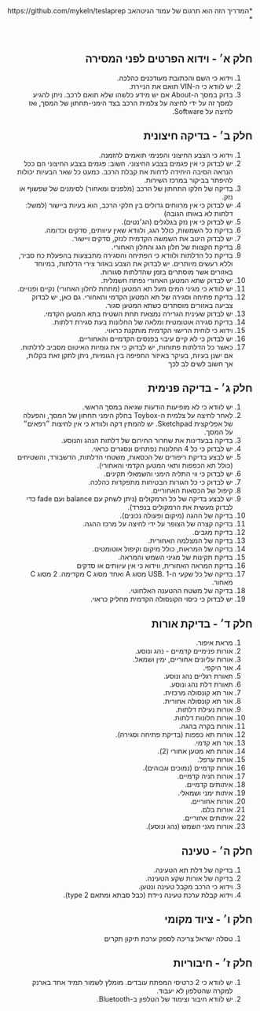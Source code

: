 <div dir="rtl">
*המדריך הזה הוא תרגום של עמוד הגיטהאב https://github.com/mykeln/teslaprep * 

&#x202b; 
## חלק א׳ - וידוא הפרטים לפני המסירה
1. וידוא כי השם והכתובת מעודכנים כהלכה.
2.  יש לוודא כי ה-VIN תואם את הניירת.
3.  בדוק במסך ה-About אם יש מידע כלשהו שלא תואם לרכב. ניתן להגיע למסך זה על ידי לחיצה על צלמית הרכב בצד הימני-תחתון של המסך, ואז לחיצה על Software. 

## חלק ב׳ - בדיקה חיצונית
1.  וידוא כי הצבע החיצוני והפנימי תואמים להזמנה.
2.  יש לבדוק כי אין פגמים בצבע החיצוני. חשוב: פגמים בצבע החיצוני הם ככל הנראה הסיבה היחידה לדחות את קבלת הרכב. כמעט כל שאר הבעיות יכולות להיפתר בביקור במרכז השירות. 
3.  בדיקה של חלקו התחתון של הרכב (מלפנים ומאחור) לסימנים של שפשוף או נזק.
4.  יש לבדוק כי אין מרווחים גדולים בין חלקי הרכב, הוא בעיות ביישור (למשל: דלתות לא באותו הגובה)
5.  יש לבדוק כי אין נזק בגלגלים (הג׳נטים).
6.  בדיקת כל השמשות, כולל הגג, ולוודא שאין עיוותים, סדקים וכדומה.
7.  יש לבדוק היטב את השמשה הקדמית לנזק, סדקים ויישור.
8.  בדיקת הקצוות של חלון הגג והחלון האחורי.
9.  בדיקת כל הדלתות ולוודא כי הפתיחה והסגירה מתבצעות בהפעלת כח סביר, וללא רעשים מיותרים. יש לבדוק את הצבע באזור צירי הדלתות, במיוחד באזורים אשר מוסתרים בזמן שהדלתות סגורות.
10.  יש לבדוק שתא המטען האחורי נפתח חשמלית.
11.  יש לוודא כי מגיני המים מעל תא המטען (מתחת לחלון האחורי) נקיים ופנויים.
12.  בדיקת פתיחה וסגירה של תא המטען הקדמי והאחורי. גם כאן, יש לבדוק צביעה באזורים מוסתרים כשתא המטען סגור.
13.  יש לבדוק שעינית הגרירה נמצאת תחת השטיח בתא המטען הקדמי.
14.  בדיקת סגירה אוטומטית ומלאה של החלונות בעת סגירת דלתות.
15.  וידוא כי לוחית הרישוי הקדמית מותקנת כראוי.
16.  יש לבדוק כי לא קיים עיבוי בפנסים הקדמיים והאחוריים.
17.  כאשר כל הדלתות פתוחות, יש לבדוק כי את גומיות האיטום מסביב לדלתות. אם ישנן בעיות, בעיקר באיזור החפיפה בין הגומיות, ניתן לתקן זאת בקלות, אך חשוב לשים לב לכך

## חלק ג׳ - בדיקה פנימית
1.  יש לוודא כי לא מופיעות הודעות שגיאה במסך הראשי.
2.  לאחר לחיצה על צלמית ה-Toybox בחלק הימני תחתון של המסך, והפעלה של אפליקצית Sketchpad.  יש להמתין דקה ולוודא כי אין לחיצות ״רפאים״ על המסך.
3.  בדיקה בבעדינות את שחרור החירום של דלתות הנהג והנוסע.
4.  יש לבדוק כי כל 4 החלונות נפתחים ונסגרים כראוי.
5.  יש לבצע בדיקת ריפודים של הכסאות, משטחי הדלתות, הדשבורד, והשטיחים (כולל תא הכפפות ותאי המטען הקדמי והאחורי).
6.  יש לבדוק כי ווי התליה הימני והשמאלי תקינים.
7.  יש לבדוק כי כל חגורות הבטיחות מתפקדות כהלכה.
8.  קיפול של הכסאות האחוריים.
9.  יש לבצע בדיקה של כל הרמקולים (ניתן לשחק עם balance ועם fade כדי לבדוק מעשית את הרמקולים בנפרד).
10.  בדיקה של ההגה (מיקום ופעולה נכונים).
11.  בדיקה קצרה של הצופר על ידי לחיצה על מרכז ההגה.
12.  בדיקת מגבים.
13.  בדיקה של המצלמה האחורית.
14.  בדיקה של המראות, כולל מיקום וקיפול אוטומטים.
15.  בדיקת תקינות של מגיני השמש והמראה.
16.  בדיקת המראה האחורית, ווידוא כי אין עיוותים או סדקים
17.  בדיקה של כל שקעי ה-USB. 1 מסוג A ואחד מסוג C מקדימה. 2 מסוג C מאחור.
18.  בדיקה של משטח ההטענה האלחוטי.
19.  יש לבדוק כי כיסוי הקונסולה הקדמית מחליק כראוי.

## חלק ד׳ - בדיקת אורות
1.  מראת איפור.
2.  אורות פנימיים קדמיים - נהג ונוסע.
3.  אורות עליונים אחוריים, ימין ושמאל.
4.  אור היקפי.
5.  תאורת רגליים נהג ונוסע.
6.  תאורת דלת נהג ונוסע.
7.  אור תא קונסולה מרכזית.
8.  אור תא קונסולה אחורית.
9.  אורות נעילת דלתות.
10.  אורות חלונות דלתות.
11.  אורות בקרה בהגה.
12.  אורות תא כפפות (בדיקת פתיחה וסגירה).
13.  אור תא קדמי.
14.  אורות תא מטען אחורי (2).
15.  אורות ערפל.
16.  אורות קדמיים (נמוכים וגבוהים).
17.  אורות חניה קדמיים.
18.  איתותים קדמיים.
19.  איתות ימני ושמאלי.
20.  אורות אחוריים.
21.  אורות בלם.
22.  איתותים אחוריים.
23.  אורות מגני השמש (נהג ונוסע).

## חלק ה׳ - טעינה
1.  בדיקה של דלת תא הטעינה.
2.  בדיקה של אורות שקע הטעינה.
3.  וידוא כי הרכב מקבל טעינה ונטען.
4.  וידוא קבלת ערכת טעינה ניידת (כבל סבתא ומתאם type 2).
    
## חלק ו׳ - ציוד מקומי
1.  טסלה ישראל צריכה לספק ערכת תיקון תקרים

## חלק ז׳ - חיבוריות
1.  יש לוודא כי 2 כרטיסי המפתח עובדים. מומלץ לשמור תמיד אחד בארנק למקרה שהטלפון לא יעבוד.
2.  יש לוודא חיבור וצימוד של הטלפון ב-Bluetooth.
